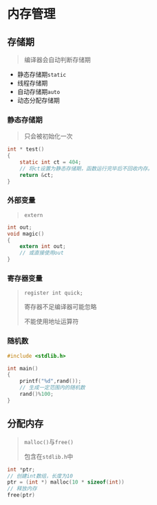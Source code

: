 <!--
title: 07-内存+变量
sort:
-->

# 内存管理

## 存储期

> 编译器会自动判断存储期

- 静态存储期`static`
- 线程存储期
- 自动存储期`auto`
- 动态分配存储期

### 静态存储期

> 只会被初始化一次

```c
int * test()
{
    static int ct = 404;
    // 将ct设置为静态存储期，函数运行完毕后不回收内存。
    return &ct;
}
```

### 外部变量

> `extern`

```c
int out;
void magic()
{
    extern int out;
    // 或直接使用out
}
```

### 寄存器变量

> `register int quick;`
>
> 寄存器不足编译器可能忽略
>
> 不能使用地址运算符

### 随机数

```c
#include <stdlib.h>

int main()
{
    printf("%d",rand());
    // 生成一定范围内的随机数
    rand()%100;
}
```

## 分配内存

> `malloc()`与`free()`
>
> 包含在`stdlib.h`中

```c
int *ptr;
// 创建int数组，长度为10
ptr = (int *) malloc(10 * sizeof(int))
// 释放内存
free(ptr)
```
